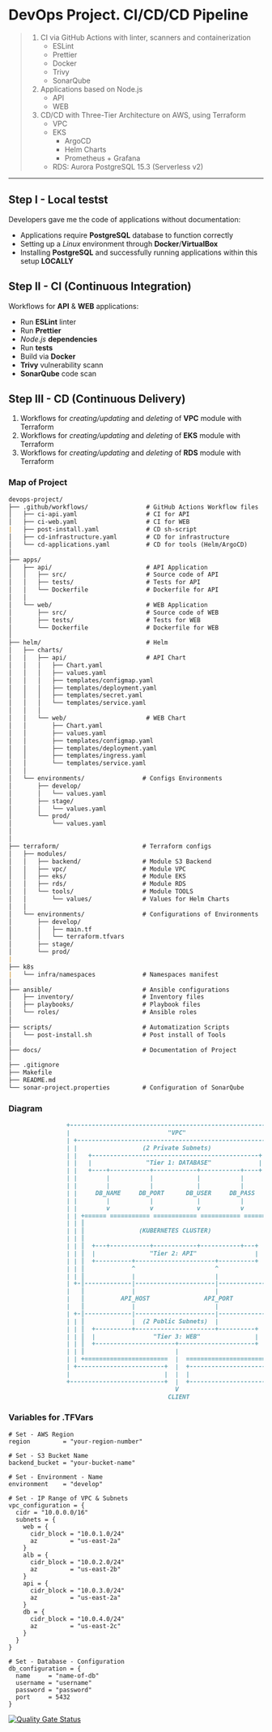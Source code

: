 # DevOps Project. CI/CD/CD Pipeline

> 1. CI via GitHub Actions with linter, scanners and containerization
>    - ESLint
>    - Prettier
>    - Docker
>    - Trivy
>    - SonarQube
> 2. Applications based on Node.js
>    - API
>    - WEB
> 3. CD/CD with Three-Tier Architecture on AWS, using Terraform
>    - VPC
>    - EKS
>      - ArgoCD
>      - Helm Charts
>      - Prometheus + Grafana
>    - RDS: Aurora PostgreSQL 15.3 (Serverless v2)
---

## Step I - Local testst

Developers gave me the code of applications without documentation:

- Applications require **PostgreSQL** database to function correctly
- Setting up a _Linux_ environment through **Docker**/**VirtualBox**
- Installing **PostgreSQL** and successfully running applications within this setup **LOCALLY**


## Step II - CI (Continuous Integration)

Workflows for **API** & **WEB** applications:

- Run **ESLint** linter
- Run **Prettier**
- _Node.js_ **dependencies**
- Run **tests**
- Build via **Docker**
- **Trivy** vulnerability scann
- **SonarQube** code scan

## Step III - CD (Continuous Delivery)

1. Workflows for _creating/updating_ and _deleting_ of **VPC** module with Terraform
2. Workflows for _creating/updating_ and _deleting_ of **EKS** module with Terraform
3. Workflows for _creating/updating_ and _deleting_ of **RDS** module with Terraform

### Map of Project

```markdown
devops-project/
├── .github/workflows/                # GitHub Actions Workflow files
│   ├── ci-api.yaml                   # CI for API
│   ├── ci-web.yaml                   # CI for WEB
|   ├── post-install.yaml             # CD sh-script
│   ├── cd-infrastructure.yaml        # CD for infrastructure
│   └── cd-applications.yaml          # CD for tools (Helm/ArgoCD)
│
├── apps/
│   ├── api/                          # API Application
│   │   ├── src/                      # Source code of API
│   │   ├── tests/                    # Tests for API
│   │   └── Dockerfile                # Dockerfile for API
│   │
│   └── web/                          # WEB Application
│       ├── src/                      # Source code of WEB
│       ├── tests/                    # Tests for WEB
│       └── Dockerfile                # Dockerfile for WEB
│
├── helm/                             # Helm
│   ├── charts/
│   │   ├── api/                      # API Chart
│   │   │   ├── Chart.yaml
│   │   │   ├── values.yaml
│   │   │   ├── templates/configmap.yaml
│   │   │   ├── templates/deployment.yaml
│   │   │   ├── templates/secret.yaml
│   │   │   └── templates/service.yaml
│   │   │
│   │   └── web/                      # WEB Chart
│   │       ├── Chart.yaml
│   │       ├── values.yaml
│   │       ├── templates/configmap.yaml
│   │       ├── templates/deployment.yaml
│   │       ├── templates/ingress.yaml
│   │       └── templates/service.yaml
│   │
│   └── environments/                # Configs Environments
│       ├── develop/
│       │   └── values.yaml
│       ├── stage/
│       │   └── values.yaml
│       └── prod/
│           └── values.yaml
│
│
├── terraform/                       # Terraform configs
│   ├── modules/
│   │   ├── backend/                 # Module S3 Backend
│   │   ├── vpc/                     # Module VPC
│   │   ├── eks/                     # Module EKS
│   │   ├── rds/                     # Module RDS
│   │   └── tools/                   # Module TOOLS
│   │       └── values/              # Values for Helm Charts
│   │
│   └── environments/                # Configurations of Environments
│       ├── develop/
│       │   ├── main.tf
│       │   └── terraform.tfvars
│       ├── stage/
│       └── prod/
|
├── k8s
|   └── infra/namespaces             # Namespaces manifest
│
├── ansible/                         # Ansible configurations
│   ├── inventory/                   # Inventory files
│   ├── playbooks/                   # Playbook files
│   └── roles/                       # Ansible roles
│
├── scripts/                         # Automatization Scripts
│   └── post-install.sh              # Post install of Tools
│
├── docs/                            # Documentation of Project
│
├── .gitignore
├── Makefile
├── README.md
└── sonar-project.properties         # Configuration of SonarQube
```

### Diagram

```markdown
                +----------------------------------------------------------+
                |                           "VPC"                          |
                | +------------------------------------------------------+ |
                | |                  (2 Private Subnets)                 | |
                | |   +----------------------------------------------+   | |
                | |   |               "Tier 1: DATABASE"             |   | |
                | |   +----+-----------+------------+-----------+----+   | |
                | |        |           |            |           |        | |
                | |        |           |            |           |        | |
                | |     DB_NAME     DB_PORT      DB_USER     DB_PASS     | |
                | |        |           |            |           |        | |
                | |        v           v            v           v        | |
                | | +====== =========== ============ =========== ======+ | |
                | | ║                                                  ║ | |
                | | ║               (KUBERNETES CLUSTER)               ║ | |
                | | ║                                                  ║ | |
                | | ║  +---+-----------+------------+-----------+---+  ║ | |
                | | ║  |               "Tier 2: API"                |  ║ | |
                | | ║  +----------+----------------------+----------+  ║ | |
                | | ║             ^                      ^             ║ | |
                | | ║             |                      |             ║ | |
                | +-║-------------|----------------------|-------------║-+ |
                |   ║             |                      |             ║   |
                |   ║          API_HOST               API_PORT         ║   |
                |   ║             |                      |             ║   |
                | +-║-------------|----------------------|-------------║-+ |
                | | ║             |  (2 Public Subnets)  |             ║ | |
                | | ║  +----------+----------------------+----------+  ║ | |
                | | ║  |                "Tier 3: WEB"               |  ║ | |
                | | ║  +----------------------+---------------------+  ║ | |
                | | ║                         |                        ║ | |
                | | +=======================  |  ======================+ | |
                | +------------------------+  |  +-----------------------+ |
                |                          |  |  |                         |
                +--------------------------+  |  +-------------------------+
                                              V
                                            CLIENT
```

### Variables for .TFVars

```shell
# Set - AWS Region
region         = "your-region-number"

# Set - S3 Bucket Name
backend_bucket = "your-bucket-name"

# Set - Environment - Name
environment    = "develop"

# Set - IP Range of VPC & Subnets
vpc_configuration = {
  cidr = "10.0.0.0/16"
  subnets = {
    web = {
      cidr_block = "10.0.1.0/24"
      az         = "us-east-2a"
    }
    alb = {
      cidr_block = "10.0.2.0/24"
      az         = "us-east-2b"
    }
    api = {
      cidr_block = "10.0.3.0/24"
      az         = "us-east-2a"
    }
    db = {
      cidr_block = "10.0.4.0/24"
      az         = "us-east-2c"
    }
  }
}

# Set - Database - Configuration
db_configuration = {
  name     = "name-of-db"
  username = "username"
  password = "password"
  port     = 5432
}
```

[![Quality Gate Status](https://sonarcloud.io/api/project_badges/measure?project═thejondaw_devops-project&metric═alert_status)](https://sonarcloud.io/summary/new_code?id═thejondaw_devops-project)